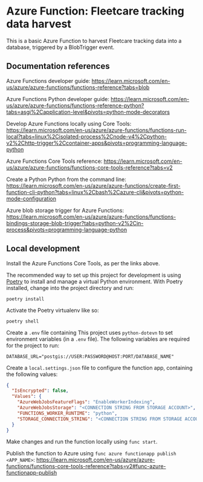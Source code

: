 # Azure Function: Fleetcare tracking data harvest

This is a basic Azure Function to harvest Fleetcare tracking data into a
database, triggered by a BlobTrigger event.

## Documentation references

Azure Functions developer guide:
<https://learn.microsoft.com/en-us/azure/azure-functions/functions-reference?tabs=blob>

Azure Functions Python developer guide:
<https://learn.microsoft.com/en-us/azure/azure-functions/functions-reference-python?tabs=asgi%2Capplication-level&pivots=python-mode-decorators>

Develop Azure Functions locally using Core Tools:
<https://learn.microsoft.com/en-us/azure/azure-functions/functions-run-local?tabs=linux%2Cisolated-process%2Cnode-v4%2Cpython-v2%2Chttp-trigger%2Ccontainer-apps&pivots=programming-language-python>

Azure Functions Core Tools reference:
<https://learn.microsoft.com/en-us/azure/azure-functions/functions-core-tools-reference?tabs=v2>

Create a Python Python from the command line:
<https://learn.microsoft.com/en-us/azure/azure-functions/create-first-function-cli-python?tabs=linux%2Cbash%2Cazure-cli&pivots=python-mode-configuration>

Azure blob storage trigger for Azure Functions:
<https://learn.microsoft.com/en-us/azure/azure-functions/functions-bindings-storage-blob-trigger?tabs=python-v2%2Cin-process&pivots=programming-language-python>

## Local development

Install the Azure Functions Core Tools, as per the links above.

The recommended way to set up this project for development is using
[Poetry](https://python-poetry.org/docs/) to install and manage a virtual Python
environment. With Poetry installed, change into the project directory and run:

    poetry install

Activate the Poetry virtualenv like so:

    poetry shell

Create a `.env` file containing
This project uses `python-dotevn` to set environment variables (in a `.env` file).
The following variables are required for the project to run:

    DATABASE_URL="postgis://USER:PASSWORD@HOST:PORT/DATABASE_NAME"

Create a `local.settings.json` file to configure the function app, containing the following values:

```json
{
  "IsEncrypted": false,
  "Values": {
    "AzureWebJobsFeatureFlags": "EnableWorkerIndexing",
    "AzureWebJobsStorage": "<CONNECTION STRING FROM STORAGE ACCOUNT>",
    "FUNCTIONS_WORKER_RUNTIME": "python",
    "STORAGE_CONNECTION_STRING": "<CONNECTION STRING FROM STORAGE ACCOUNT>"
  }
}
```

Make changes and run the function locally using `func start`.

Publish the function to Azure using `func azure functionapp publish <APP_NAME>`:
<https://learn.microsoft.com/en-us/azure/azure-functions/functions-core-tools-reference?tabs=v2#func-azure-functionapp-publish>
